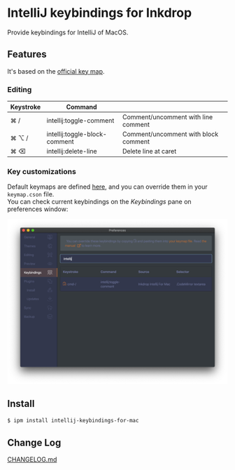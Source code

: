 # IntelliJ keybindings for Inkdrop

Provide keybindings for IntelliJ of MacOS.

## Features

It's based on the [official key map](https://resources.jetbrains.com/storage/products/intellij-idea/docs/IntelliJIDEA_ReferenceCard.pdf).  

### Editing

| Keystroke | Command                       |                                      |
|-----------|-------------------------------|--------------------------------------|
| ⌘ /       | intellij:toggle-comment       | Comment/uncomment with line comment  |
| ⌘ ⌥ /     | intellij:toggle-block-comment | Comment/uncomment with block comment |
| ⌘ ⌫       | intellij:delete-line          | Delete line at caret                 |

### Key customizations

Default keymaps are defined [here](https://github.com/kitwtnb/inkdrop-intellij-for-mac/blob/master/keymaps/inkdrop-intellij-for-mac.json), and you can override them in your `keymap.cson` file.  
You can check current keybindings on the *Keybindings* pane on preferences window:

![keybindings](./docs/keybindings.png)

## Install

```sh
$ ipm install intellij-keybindings-for-mac
```

## Change Log
[CHANGELOG.md](https://github.com/kitwtnb/inkdrop-intellij-for-mac/blob/master/CHANGELOG.md)

